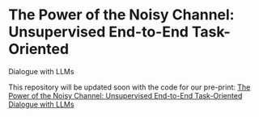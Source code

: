 # The Power of the Noisy Channel: Unsupervised End-to-End Task-Oriented
Dialogue with LLMs

This repository will be updated soon with the code for our pre-print: [The Power of the Noisy Channel: Unsupervised End-to-End Task-Oriented
Dialogue with LLMs](TODO)
